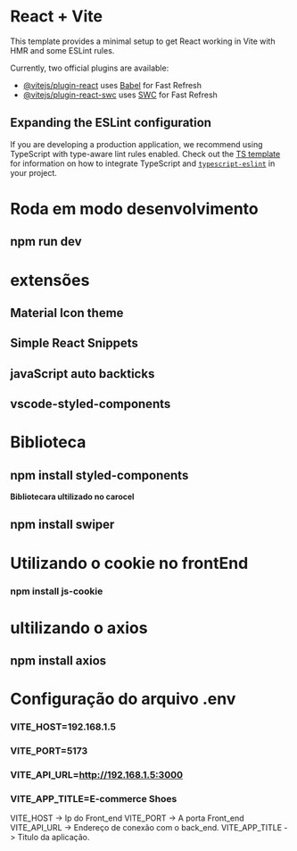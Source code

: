 # React + Vite

This template provides a minimal setup to get React working in Vite with HMR and some ESLint rules.

Currently, two official plugins are available:

- [@vitejs/plugin-react](https://github.com/vitejs/vite-plugin-react/blob/main/packages/plugin-react) uses [Babel](https://babeljs.io/) for Fast Refresh
- [@vitejs/plugin-react-swc](https://github.com/vitejs/vite-plugin-react/blob/main/packages/plugin-react-swc) uses [SWC](https://swc.rs/) for Fast Refresh

## Expanding the ESLint configuration

If you are developing a production application, we recommend using TypeScript with type-aware lint rules enabled. Check out the [TS template](https://github.com/vitejs/vite/tree/main/packages/create-vite/template-react-ts) for information on how to integrate TypeScript and [`typescript-eslint`](https://typescript-eslint.io) in your project.

# Roda em modo desenvolvimento
## npm run dev 

# extensões 
## Material Icon theme
## Simple React Snippets
## javaScript auto backticks
## vscode-styled-components

# Biblioteca
## npm install styled-components

**Bibliotecara ultilizado no carocel**
## npm install swiper

# Utilizando o cookie no frontEnd 
### npm install js-cookie

# ultilizando o axios 
## npm install axios

# Configuração do arquivo .env

### VITE_HOST=192.168.1.5
### VITE_PORT=5173

### VITE_API_URL=http://192.168.1.5:3000
### VITE_APP_TITLE=E-commerce Shoes

VITE_HOST -> Ip do Front_end
VITE_PORT -> A porta Front_end
VITE_API_URL -> Endereço de conexão com o back_end.
VITE_APP_TITLE -> Titulo da aplicação.
